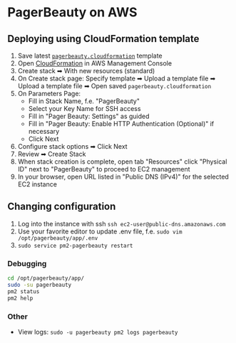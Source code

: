 # PagerBeauty on AWS

## Deploying using CloudFormation template

1. Save latest [`pagerbeauty.cloudformation`](https://raw.githubusercontent.com/sergiitk/pagerbeauty/master/.aws/pagerbeauty.cloudformation) template
2. Open [CloudFormation](https://console.aws.amazon.com/cloudformation) in AWS Management Console
3. Create stack ➡ With new resources (standard)
4. On Create stack page: Specify template ➡ Upload a template file ➡ Upload a template file ➡ Open saved `pagerbeauty.cloudformation`
5. On Parameters Page:
   - Fill in Stack Name, f.e. "PagerBeauty"
   - Select your Key Name for SSH access
   - Fill in "Pager Beauty: Settings" as guided
   - Fill in "Pager Beauty: Enable HTTP Authentication (Optional)" if necessary
   - Click Next
6. Configure stack options ➡ Click Next
7. Review ➡ Create Stack
8. When stack creation is complete, open tab "Resources" click "Physical ID" next to "PagerBeauty" to proceed to EC2 management
9. In your browser, open URL listed in "Public DNS (IPv4)" for the selected EC2 instance

## Changing configuration

1. Log into the instance with ssh `ssh ec2-user@public-dns.amazonaws.com`
2. Use your favorite editor to update .env file, f.e. `sudo vim /opt/pagerbeauty/app/.env`
3. `sudo service pm2-pagerbeauty restart`

### Debugging
```sh
cd /opt/pagerbeauty/app/
sudo -su pagerbeauty
pm2 status
pm2 help
```
### Other
* View logs: `sudo -u pagerbeauty pm2 logs pagerbeauty`
